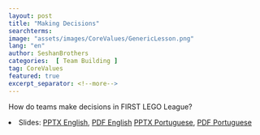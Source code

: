 ```yaml
---
layout: post
title: "Making Decisions"
searchterms:
image: "assets/images/CoreValues/GenericLesson.png"
lang: "en"
author: SeshanBrothers
categories:  [ Team Building ]
tag: CoreValues
featured: true
excerpt_separator: <!--more-->
---
```

How do teams make decisions in FIRST LEGO League?
 <!--more-->

 <li class="ng-binding">Slides:
 <a href="/translations/en-us/CoreValues/MakingDecisions.pptx">PPTX English</a>,
 <a href="/translations/en-us/CoreValues/MakingDecisions.pdf">PDF English</a>
 <a href="/translations/pt-br/CoreValues/TomandoDecisoes.pptx">PPTX Portuguese</a>,
 <a href="/translations/pt-br/CoreValues/TomandoDecisoes.pdf">PDF Portuguese</a>
 </li>
